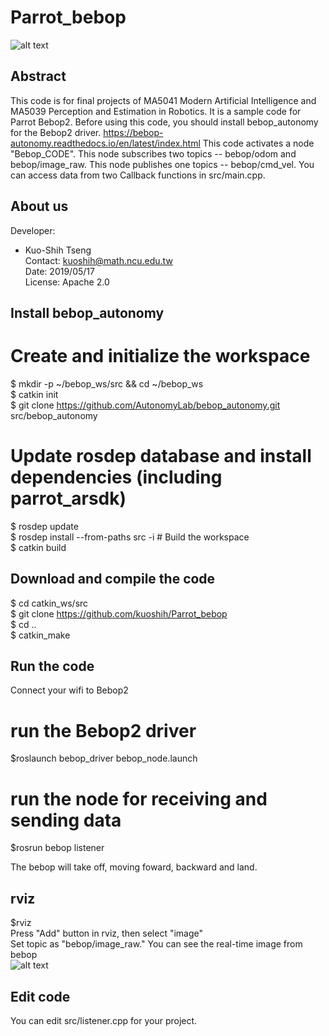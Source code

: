 # Parrot_bebop

![alt text](https://github.com/kuoshih/Parrot_bebop/pictures/bebop.jpg)  

## Abstract
This code is for final projects of MA5041 Modern Artificial Intelligence and MA5039 Perception and Estimation in Robotics.
It is a sample code for Parrot Bebop2.
Before using this code, you should install bebop_autonomy for the Bebop2 driver.
https://bebop-autonomy.readthedocs.io/en/latest/index.html 
This code activates a node "Bebop_CODE". 
This node subscribes two topics -- bebop/odom and bebop/image_raw.
This node publishes one topics -- bebop/cmd_vel. 
You can access data from two Callback functions in src/main.cpp.

## About us
Developer:   
* Kuo-Shih Tseng   
Contact: kuoshih@math.ncu.edu.tw   
Date: 2019/05/17  
License: Apache 2.0  


## Install bebop_autonomy
# Create and initialize the workspace 
$ mkdir -p ~/bebop_ws/src && cd ~/bebop_ws    
$ catkin init    
$ git clone https://github.com/AutonomyLab/bebop_autonomy.git src/bebop_autonomy    
# Update rosdep database and install dependencies (including parrot_arsdk)    
$ rosdep update    
$ rosdep install --from-paths src -i # Build the workspace    
$ catkin build   

## Download and compile the code
$ cd catkin_ws/src     
$ git clone https://github.com/kuoshih/Parrot_bebop      
$ cd ..     
$ catkin_make     


## Run the code   
Connect your wifi to Bebop2   
# run the Bebop2 driver
$roslaunch bebop_driver bebop_node.launch   
# run the node for receiving and sending data
$rosrun bebop listener   

The bebop will take off, moving foward, backward and land.   

## rviz
$rviz     
Press "Add" button in rviz, then select "image"  
Set topic as "bebop/image_raw."
You can see the real-time image from bebop  
![alt text](https://github.com/kuoshih/hypharos_minibot/blob/master/document/??)  
## Edit code  
You can edit src/listener.cpp for your project.
